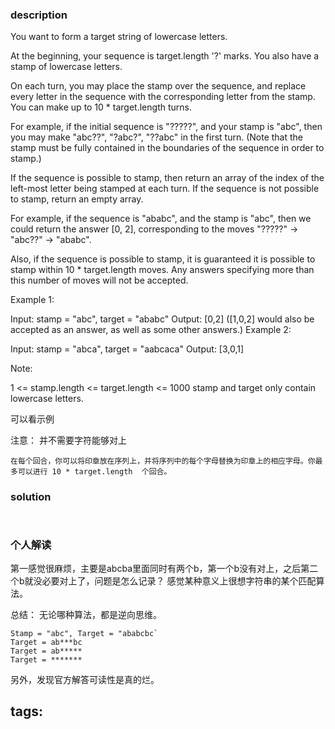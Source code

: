 ### description  
  You want to form a target string of lowercase letters.
  
  At the beginning, your sequence is target.length '?' marks.  You also have a stamp of lowercase letters.
  
  On each turn, you may place the stamp over the sequence, and replace every letter in the sequence with the corresponding letter from the stamp.  You can make up to 10 * target.length turns.
  
  For example, if the initial sequence is "?????", and your stamp is "abc",  then you may make "abc??", "?abc?", "??abc" in the first turn.  (Note that the stamp must be fully contained in the boundaries of the sequence in order to stamp.)
  
  If the sequence is possible to stamp, then return an array of the index of the left-most letter being stamped at each turn.  If the sequence is not possible to stamp, return an empty array.
  
  For example, if the sequence is "ababc", and the stamp is "abc", then we could return the answer [0, 2], corresponding to the moves "?????" -> "abc??" -> "ababc".
  
  Also, if the sequence is possible to stamp, it is guaranteed it is possible to stamp within 10 * target.length moves.  Any answers specifying more than this number of moves will not be accepted.
  
   
  
  Example 1:
  
  Input: stamp = "abc", target = "ababc"
  Output: [0,2]
  ([1,0,2] would also be accepted as an answer, as well as some other answers.)
  Example 2:
  
  Input: stamp = "abca", target = "aabcaca"
  Output: [3,0,1]
   
  
  Note:
  
  1 <= stamp.length <= target.length <= 1000
  stamp and target only contain lowercase letters.
  
  可以看示例
  
  注意： 并不需要字符能够对上
  ```
  在每个回合，你可以将印章放在序列上，并将序列中的每个字母替换为印章上的相应字母。你最多可以进行 10 * target.length  个回合。
  ```
  
### solution  
```  
  
```  
  
### 个人解读  
  
  第一感觉很麻烦，主要是abcba里面同时有两个b，第一个b没有对上，之后第二个b就没必要对上了，问题是怎么记录？ 感觉某种意义上很想字符串的某个匹配算法。
  
  总结： 无论哪种算法，都是逆向思维。
  ```
  Stamp = "abc", Target = "ababcbc`
  Target = ab***bc
  Target = ab*****
  Target = *******
  ```
  
  另外，发现官方解答可读性是真的烂。
  
tags:  
  -  
